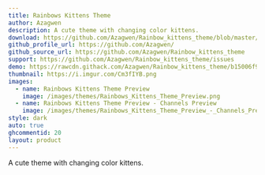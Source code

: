 ```yaml
---
title: Rainbows Kittens Theme
author: Azagwen
description: A cute theme with changing color kittens.
download: https://github.com/Azagwen/Rainbow_kittens_theme/blob/master/Rainbow_kittens_V0.1.3.theme.css
github_profile_url: https://github.com/Azagwen/
github_source_url: https://github.com/Azagwen/Rainbow_kittens_theme
support: https://github.com/Azagwen/Rainbow_kittens_theme/issues
demo: https://rawcdn.githack.com/Azagwen/Rainbow_kittens_theme/b15006f9a359cf9141e9d63e7905b0ff9f759023/Rainbow_kittens_V0.1.3.theme.css
thumbnail: https://i.imgur.com/Cm3fIYB.png
images:
  - name: Rainbows Kittens Theme Preview
    image: /images/themes/Rainbows_Kittens_Theme_Preview.png
  - name: Rainbows Kittens Theme Preview - Channels Preview
    image: /images/themes/Rainbows_Kittens_Theme_Preview_-_Channels_Preview.png
style: dark
auto: true
ghcommentid: 20
layout: product
---
```

A cute theme with changing color kittens.